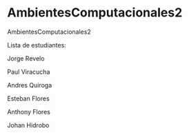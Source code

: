 # AmbientesComputacionales2
AmbientesComputacionales2

Lista de estudiantes: 

Jorge Revelo

Paul Viracucha

Andres Quiroga

Esteban Flores

Anthony Flores

Johan Hidrobo



